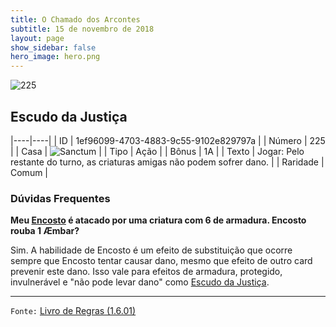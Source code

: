 ```yaml
---
title: O Chamado dos Arcontes
subtitle: 15 de novembro de 2018
layout: page
show_sidebar: false
hero_image: hero.png
---
```


![225](https://cdn.keyforgegame.com/media/card_front/pt/341_225_8WXGHPQGX9V_pt.png)

## Escudo da Justiça

|----|----|
| ID | 1ef96099-4703-4883-9c55-9102e829797a |
| Número | 225 |
| Casa | ![Sanctum](https://archonarcana.com/images/thumb/c/c7/Sanctum.png/22px-Sanctum.png "Santuário") |
| Tipo | Ação |
| Bônus | 1A |
| Texto | Jogar: Pelo restante do turno, as criaturas amigas não podem sofrer dano. |
| Raridade | Comum |

### Dúvidas Frequentes

**Meu [Encosto](/mm/257) é atacado por uma criatura com 6 de
armadura. Encosto rouba 1 Æmbar?**

Sim. A habilidade de Encosto é um efeito de substituição que ocorre
sempre que Encosto tentar causar dano, mesmo que efeito de outro
card prevenir este dano. Isso vale para efeitos de armadura, protegido,
invulnerável e "não pode levar dano" como [Escudo da Justiça](/cota/225).

<hr/>

`Fonte:` [Livro de Regras (1.6.01)](https://drive.google.com/open?id=1YNhLKUC0xfriiMwFYpDu1Go3zPJw6gYo)
